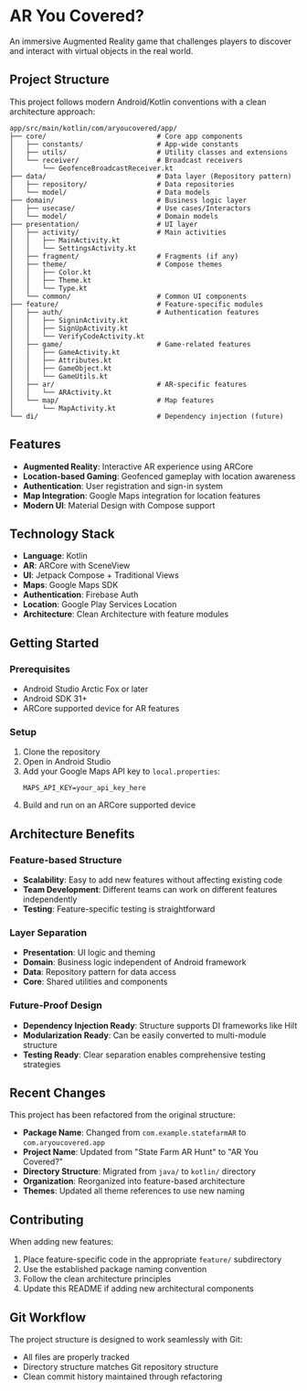# AR You Covered?

An immersive Augmented Reality game that challenges players to discover and interact with virtual objects in the real world.

## Project Structure

This project follows modern Android/Kotlin conventions with a clean architecture approach:

```
app/src/main/kotlin/com/aryoucovered/app/
├── core/                           # Core app components
│   ├── constants/                  # App-wide constants
│   ├── utils/                      # Utility classes and extensions
│   └── receiver/                   # Broadcast receivers
│       └── GeofenceBroadcastReceiver.kt
├── data/                           # Data layer (Repository pattern)
│   ├── repository/                 # Data repositories
│   └── model/                      # Data models
├── domain/                         # Business logic layer
│   ├── usecase/                    # Use cases/Interactors
│   └── model/                      # Domain models
├── presentation/                   # UI layer
│   ├── activity/                   # Main activities
│   │   ├── MainActivity.kt
│   │   └── SettingsActivity.kt
│   ├── fragment/                   # Fragments (if any)
│   ├── theme/                      # Compose themes
│   │   ├── Color.kt
│   │   ├── Theme.kt
│   │   └── Type.kt
│   └── common/                     # Common UI components
├── feature/                        # Feature-specific modules
│   ├── auth/                       # Authentication features
│   │   ├── SigninActivity.kt
│   │   ├── SignUpActivity.kt
│   │   └── VerifyCodeActivity.kt
│   ├── game/                       # Game-related features
│   │   ├── GameActivity.kt
│   │   ├── Attributes.kt
│   │   ├── GameObject.kt
│   │   └── GameUtils.kt
│   ├── ar/                         # AR-specific features
│   │   └── ARActivity.kt
│   └── map/                        # Map features
│       └── MapActivity.kt
└── di/                             # Dependency injection (future)
```

## Features

- **Augmented Reality**: Interactive AR experience using ARCore
- **Location-based Gaming**: Geofenced gameplay with location awareness
- **Authentication**: User registration and sign-in system
- **Map Integration**: Google Maps integration for location features
- **Modern UI**: Material Design with Compose support

## Technology Stack

- **Language**: Kotlin
- **AR**: ARCore with SceneView
- **UI**: Jetpack Compose + Traditional Views
- **Maps**: Google Maps SDK
- **Authentication**: Firebase Auth
- **Location**: Google Play Services Location
- **Architecture**: Clean Architecture with feature modules

## Getting Started

### Prerequisites

- Android Studio Arctic Fox or later
- Android SDK 31+
- ARCore supported device for AR features

### Setup

1. Clone the repository
2. Open in Android Studio
3. Add your Google Maps API key to `local.properties`:
   ```
   MAPS_API_KEY=your_api_key_here
   ```
4. Build and run on an ARCore supported device

## Architecture Benefits

### Feature-based Structure

- **Scalability**: Easy to add new features without affecting existing code
- **Team Development**: Different teams can work on different features independently
- **Testing**: Feature-specific testing is straightforward

### Layer Separation

- **Presentation**: UI logic and theming
- **Domain**: Business logic independent of Android framework
- **Data**: Repository pattern for data access
- **Core**: Shared utilities and components

### Future-Proof Design

- **Dependency Injection Ready**: Structure supports DI frameworks like Hilt
- **Modularization Ready**: Can be easily converted to multi-module structure
- **Testing Ready**: Clear separation enables comprehensive testing strategies

## Recent Changes

This project has been refactored from the original structure:

- **Package Name**: Changed from `com.example.statefarmAR` to `com.aryoucovered.app`
- **Project Name**: Updated from "State Farm AR Hunt" to "AR You Covered?"
- **Directory Structure**: Migrated from `java/` to `kotlin/` directory
- **Organization**: Reorganized into feature-based architecture
- **Themes**: Updated all theme references to use new naming

## Contributing

When adding new features:

1. Place feature-specific code in the appropriate `feature/` subdirectory
2. Use the established package naming convention
3. Follow the clean architecture principles
4. Update this README if adding new architectural components

## Git Workflow

The project structure is designed to work seamlessly with Git:

- All files are properly tracked
- Directory structure matches Git repository structure
- Clean commit history maintained through refactoring
